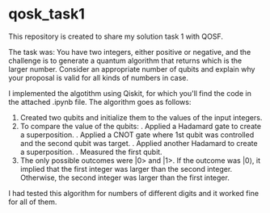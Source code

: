 # qosk_task1
This repository is created to share my solution task 1 with QOSF.

The task was: You have two integers, either positive or negative, and the challenge is to generate a quantum algorithm that returns which is the larger number. Consider an appropriate number of qubits and explain why your proposal is valid for all kinds of numbers in case. 

I implemented the algotithm using Qiskit, for which you'll find the code in the attached .ipynb file. The algorithm goes as follows:
1. Created two qubits and initialize them to the values of the input integers.
2. To compare the value of the qubits:
        . Applied a Hadamard gate to create a superposition.
        . Applied a CNOT gate where 1st qubit was controlled and the second qubit was target.
        . Applied another Hadamard to create a superposition. 
        . Measured the first qubit.
3. The only possible outcomes were |0> and |1>. If the outcome was |0⟩, it implied that the first integer was larger than the second integer. Otherwise, the second integer was larger than the first integer.
 
I had tested this algorithm for numbers of different digits and it worked fine for all of them.